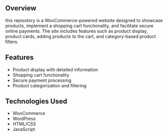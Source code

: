 ## Overview
this repisotory is a WooCommerce-powered website designed to showcase products, implement a shopping cart functionality, and facilitate secure online payments. The site includes features such as product display, product cards, adding products to the cart, and category-based product filters.

## Features
- Product display with detailed information
- Shopping cart functionality
- Secure payment processing
- Product categorization and filtering

## Technologies Used
- WooCommerce
- WordPress
- HTML/CSS
- JavaScript
